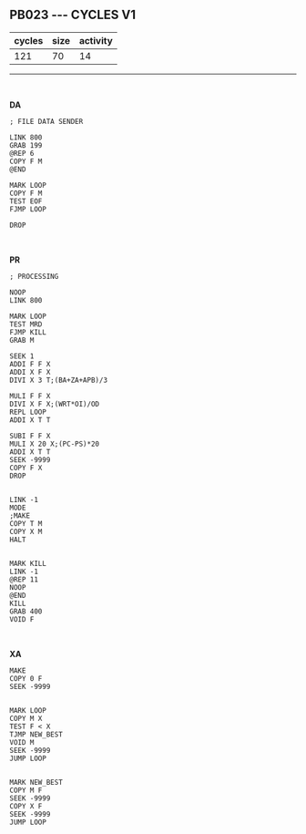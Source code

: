 ## PB023 --- CYCLES V1

| cycles | size | activity |
| ------ | ---- | -------- |
| 121 | 70 | 14 |
<hr>
<br>

**DA**

```
; FILE DATA SENDER

LINK 800
GRAB 199
@REP 6
COPY F M
@END

MARK LOOP
COPY F M
TEST EOF
FJMP LOOP

DROP
```

<br>

**PR**

```
; PROCESSING

NOOP
LINK 800

MARK LOOP
TEST MRD
FJMP KILL
GRAB M

SEEK 1
ADDI F F X
ADDI X F X
DIVI X 3 T;(BA+ZA+APB)/3

MULI F F X
DIVI X F X;(WRT*OI)/OD
REPL LOOP
ADDI X T T

SUBI F F X
MULI X 20 X;(PC-PS)*20
ADDI X T T
SEEK -9999
COPY F X
DROP


LINK -1
MODE
;MAKE
COPY T M
COPY X M
HALT


MARK KILL
LINK -1
@REP 11
NOOP
@END
KILL
GRAB 400
VOID F
```

<br>

**XA**

```
MAKE
COPY 0 F
SEEK -9999


MARK LOOP
COPY M X
TEST F < X
TJMP NEW_BEST
VOID M
SEEK -9999
JUMP LOOP


MARK NEW_BEST
COPY M F
SEEK -9999
COPY X F
SEEK -9999
JUMP LOOP
```
